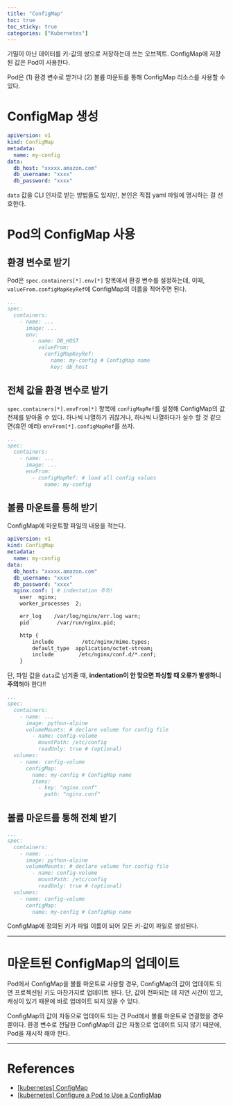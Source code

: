 ```yaml
---
title: "ConfigMap"
toc: true
toc_sticky: true
categories: ["Kubernetes"]
---
```


기밀이 아닌 데이터를 키-값의 쌍으로 저장하는데 쓰는 오브젝트. ConfigMap에 저장된 값은 Pod이 사용한다.

Pod은 (1) 환경 변수로 받거나 (2) 볼륨 마운트를 통해 ConfigMap 리소스를 사용할 수 있다.

# ConfigMap 생성

```yaml
apiVersion: v1
kind: ConfigMap
metadata:
  name: my-config
data:
  db_host: "xxxxx.amazon.com"
  db_username: "xxxx"
  db_password: "xxxx"
```

`data` 값을 CLI 인자로 받는 방법들도 있지만, 본인은 직접 yaml 파일에 명시하는 걸 선호한다.

# Pod의 ConfigMap 사용

## 환경 변수로 받기

Pod은 `spec.containers[*].env[*]` 항목에서 환경 변수를 설정하는데, 이때, `valueFrom.configMapKeyRef`에 ConfigMap의 이름을 적어주면 된다.

```yaml
...
spec:
  containers:
    - name: ...
      image: ...
      env:
        - name: DB_HOST
          valueFrom:
            configMapKeyRef:
              name: my-config # ConfigMap name
              key: db_host
```

## 전체 값을 환경 변수로 받기

`spec.containers[*].envFrom[*]` 항목에 `configMapRef`를 설정해 ConfigMap의 값 전체를 받아올 수 있다. 하나씩 나열하기 귀찮거나, 하나씩 나열하다가 실수 할 것 같으면(휴먼 에러) `envFrom[*].configMapRef`를 쓰자.

```yaml
...
spec:
  containers:
    - name: ...
      image: ...
      envFrom:
        - configMapRef: # load all config values
            name: my-config
```


## 볼륨 마운트를 통해 받기

ConfigMap에 마운트할 파일의 내용을 적는다.

```yaml
apiVersion: v1
kind: ConfigMap
metadata:
  name: my-config
data:
  db_host: "xxxxx.amazon.com"
  db_username: "xxxx"
  db_password: "xxxx"
  nginx.conf: | # indentation 주의!
    user  nginx;
    worker_processes  2;

    err_log    /var/log/nginx/err.log warn;
    pid         /var/run/nginx.pid;

    http {
        include         /etc/nginx/mime.types;
        default_type  application/octet-stream;
        include        /etc/nginx/conf.d/*.conf;
    }
```

단, 파일 값을 `data`로 넘겨줄 때, **indentation이 안 맞으면 파싱할 때 오류가 발생하니 주의**해야 한다!!


```yaml
...
spec:
  containers:
    - name: ...
      image: python-alpine
      volumeMounts: # declare volume for config file
        - name: config-volume
          mountPath: /etc/config
          readOnly: true # (optional)
  volumes:
    - name: config-volume
      configMap:
        name: my-config # ConfigMap name
        items:
          - key: "nginx.conf"
            path: "nginx.conf"
```

## 볼륨 마운트를 통해 전체 받기

```yaml
...
spec:
  containers:
    - name: ...
      image: python-alpine
      volumeMounts: # declare volume for config file
        - name: config-volume
          mountPath: /etc/config
          readOnly: true # (optional)
  volumes:
    - name: config-volume
      configMap:
        name: my-config # ConfigMap name
```

ConfigMap에 정의된 키가 파일 이름이 되어 모든 키-값이 파일로 생성된다.

<hr/>

# 마운트된 ConfigMap의 업데이트

Pod에서 ConfigMap을 볼륨 마운트로 사용할 경우, ConfigMap의 값이 업데이트 되면 프로젝션된 키도 마찬가지로 업데이트 된다. 단, 값이 전파되는 데 지연 시간이 있고, 캐싱이 있기 때문에 바로 업데이트 되지 않을 수 있다.

ConfigMap의 값이 자동으로 업데이트 되는 건 Pod에서 볼륨 마운트로 연결했을 경우 뿐이다. 환경 변수로 전달한 ConfigMap의 값은 자동으로 업데이트 되지 않기 때문에, Pod을 재시작 해야 한다.

<hr/>

# References

- [[kubernetes] ConfigMap](https://kubernetes.io/ko/docs/concepts/configuration/configmap/)
- [[kubernetes] Configure a Pod to Use a ConfigMap](https://kubernetes.io/docs/tasks/configure-pod-container/configure-pod-configmap/)